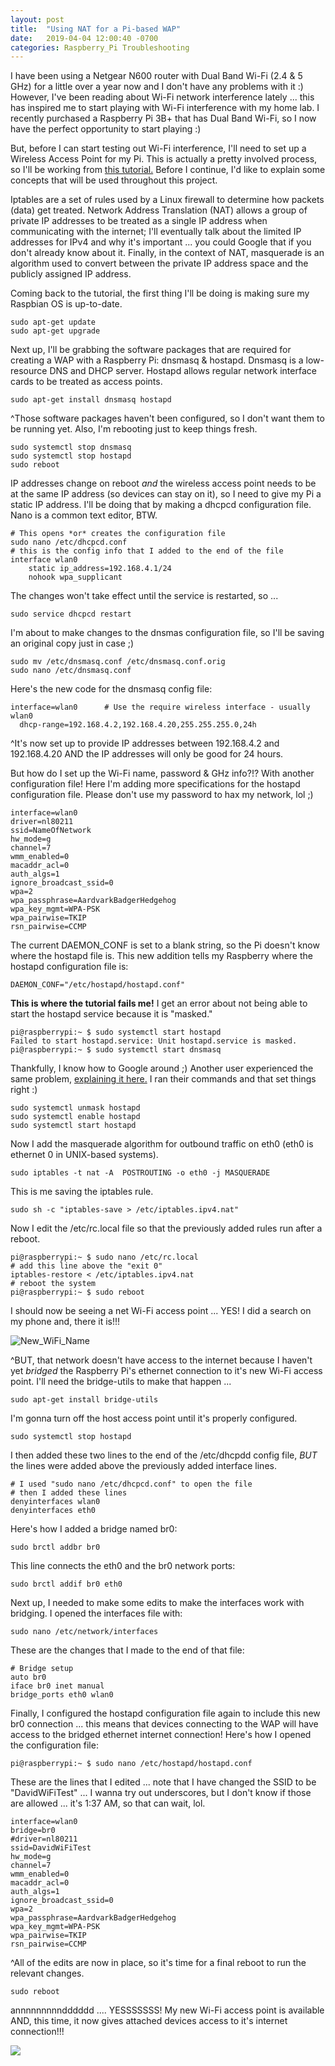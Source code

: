 ```yaml
---
layout: post
title:  "Using NAT for a Pi-based WAP"
date:   2019-04-04 12:00:40 -0700
categories: Raspberry_Pi Troubleshooting
---
```


I have been using a Netgear N600 router with Dual Band Wi-Fi (2.4 & 5 GHz) for a little over a year now and I don't have any problems with it :) However, I've been reading about Wi-Fi network interference lately ... this has inspired me to start playing with Wi-Fi interference with my home lab. I recently purchased a Raspberry Pi 3B+ that has Dual Band Wi-Fi, so I now have the perfect opportunity to start playing :)

But, before I can start testing out Wi-Fi interference, I'll need to set up a Wireless Access Point for my Pi. This is actually a pretty involved process, so I'll be working from [this tutorial.](https://www.raspberrypi.org/documentation/configuration/wireless/access-point.md) Before I continue, I'd like to explain some concepts that will be used throughout this project.

Iptables are a set of rules used by a Linux firewall to determine how packets (data) get treated. Network Address Translation (NAT) allows a group of private IP addresses to be treated as a single IP address when communicating with the internet; I'll eventually talk about the limited IP addresses for IPv4 and why it's important ... you could Google that if you don't already know about it. Finally, in the context of NAT, masquerade is an algorithm used to convert between the private IP address space and the publicly assigned IP address.

Coming back to the tutorial, the first thing I'll be doing is making sure my Raspbian OS is up-to-date.

```console
sudo apt-get update
sudo apt-get upgrade
```

Next up, I'll be grabbing the software packages that are required for creating a WAP with a Raspberry Pi: dnsmasq & hostapd. Dnsmasq is a low-resource DNS and DHCP server. Hostapd allows regular network interface cards to be treated as access points.

```console
sudo apt-get install dnsmasq hostapd
```

^Those software packages haven't been configured, so I don't want them to be running yet. Also, I'm rebooting just to keep things fresh.

```console
sudo systemctl stop dnsmasq
sudo systemctl stop hostapd
sudo reboot
```

IP addresses change on reboot *and* the wireless access point needs to be at the same IP address (so devices can stay on it), so I need to give my Pi a static IP address. I'll be doing that by making a dhcpcd configuration file. Nano is a common text editor, BTW.

```console
# This opens *or* creates the configuration file
sudo nano /etc/dhcpcd.conf
# this is the config info that I added to the end of the file
interface wlan0
    static ip_address=192.168.4.1/24
    nohook wpa_supplicant
```

The changes won't take effect until the service is restarted, so ...

```console
sudo service dhcpcd restart
```

I'm about to make changes to the dnsmas configuration file, so I'll be saving an original copy just in case ;)

```console
sudo mv /etc/dnsmasq.conf /etc/dnsmasq.conf.orig  
sudo nano /etc/dnsmasq.conf
```

Here's the new code for the dnsmasq config file:

```console
interface=wlan0      # Use the require wireless interface - usually wlan0
  dhcp-range=192.168.4.2,192.168.4.20,255.255.255.0,24h
```

^It's now set up to provide IP addresses between 192.168.4.2 and 192.168.4.20 AND the IP addresses will only be good for 24 hours.

But how do I set up the Wi-Fi name, password & GHz info?!? With another configuration file! Here I'm adding more specifications for the hostapd configuration file. Please don't use my password to hax my network, lol ;)

```console
interface=wlan0
driver=nl80211
ssid=NameOfNetwork
hw_mode=g
channel=7
wmm_enabled=0
macaddr_acl=0
auth_algs=1
ignore_broadcast_ssid=0
wpa=2
wpa_passphrase=AardvarkBadgerHedgehog
wpa_key_mgmt=WPA-PSK
wpa_pairwise=TKIP
rsn_pairwise=CCMP
```

The current DAEMON_CONF is set to a blank string, so the Pi doesn't know where the hostapd file is. This new addition tells my Raspberry where the hostapd configuration file is:

```console
DAEMON_CONF="/etc/hostapd/hostapd.conf"
```

**This is where the tutorial fails me!** I get an error about not being able to start the hostapd service because it is "masked."

```console
pi@raspberrypi:~ $ sudo systemctl start hostapd
Failed to start hostapd.service: Unit hostapd.service is masked.
pi@raspberrypi:~ $ sudo systemctl start dnsmasq
```

Thankfully, I know how to Google around ;) Another user experienced the same problem, [explaining it here.](https://github.com/raspberrypi/documentation/issues/1018) I ran their commands and that set things right :)

```console
sudo systemctl unmask hostapd
sudo systemctl enable hostapd
sudo systemctl start hostapd
```

Now I add the masquerade algorithm for outbound traffic on eth0 (eth0 is ethernet 0 in UNIX-based systems).

```console
sudo iptables -t nat -A  POSTROUTING -o eth0 -j MASQUERADE
```

This is me saving the iptables rule.

```console
sudo sh -c "iptables-save > /etc/iptables.ipv4.nat"
```

Now I edit the /etc/rc.local file so that the previously added rules run after a reboot.

```console
pi@raspberrypi:~ $ sudo nano /etc/rc.local
# add this line above the "exit 0"
iptables-restore < /etc/iptables.ipv4.nat
# reboot the system
pi@raspberrypi:~ $ sudo reboot
```

I should now be seeing a net Wi-Fi access point ... YES! I did a search on my phone and, there it is!!!

![New_WiFi_Name](/assets/2019-04-04-NAT_Raspberry-WAP/New_WIFI_Name.png)

^BUT, that network doesn't have access to the internet because I haven't yet *bridged* the Raspberry Pi's ethernet connection to it's new Wi-Fi access point. I'll need the bridge-utils to make that happen ...

```console
sudo apt-get install bridge-utils
```

I'm gonna turn off the host access point until it's properly configured.

```console
sudo systemctl stop hostapd
```

I then added these two lines to the end of the /etc/dhcpdd config file, *BUT* the lines were added above the previously added interface lines.

```console
# I used "sudo nano /etc/dhcpcd.conf" to open the file
# then I added these lines
denyinterfaces wlan0
denyinterfaces eth0
```

Here's  how I added a bridge named br0:

```console
sudo brctl addbr br0
```

This line connects the eth0 and the br0 network ports:

```console
sudo brctl addif br0 eth0
```

Next up, I needed to make some edits to make the interfaces work with bridging. I opened the interfaces file with:

```console
sudo nano /etc/network/interfaces
```

These are the changes that I made to the end of that file:

```console
# Bridge setup
auto br0
iface br0 inet manual
bridge_ports eth0 wlan0
```

Finally, I configured the hostapd configuration file again to include this new br0 connection ... this means that devices connecting to the WAP will have access to the bridged ethernet internet connection! Here's how I opened the configuration file:

```console
pi@raspberrypi:~ $ sudo nano /etc/hostapd/hostapd.conf
```

These are the lines that I edited ... note that I have changed the SSID to be "DavidWiFiTest" ... I wanna try out underscores, but I don't know if those are allowed ... it's 1:37 AM, so that can wait, lol.

```console
interface=wlan0
bridge=br0
#driver=nl80211
ssid=DavidWiFiTest
hw_mode=g
channel=7
wmm_enabled=0
macaddr_acl=0
auth_algs=1
ignore_broadcast_ssid=0
wpa=2
wpa_passphrase=AardvarkBadgerHedgehog
wpa_key_mgmt=WPA-PSK
wpa_pairwise=TKIP
rsn_pairwise=CCMP
```

^All of the edits are now in place, so it's time for a final reboot to run the relevant changes.

```console
sudo reboot
```

annnnnnnnndddddd .... YESSSSSSS! My new Wi-Fi access point is available AND, this time, it now gives attached devices access to it's internet connection!!!

![](/assets/2019-04-04-NAT_Raspberry-WAP/Dave_WiFi.png)
